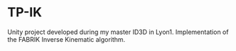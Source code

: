 # TP-IK
Unity project developed during my master ID3D in Lyon1. Implementation of the FABRIK Inverse Kinematic algorithm.
